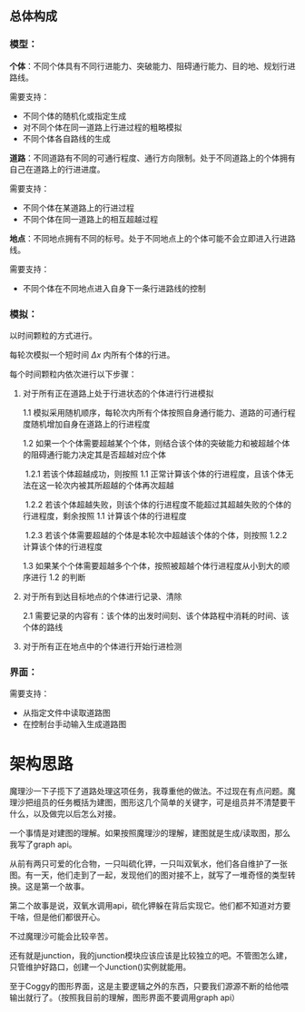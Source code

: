 ## 总体构成

### 模型：
**个体**：不同个体具有不同行进能力、突破能力、阻碍通行能力、目的地、规划行进路线。

需要支持：

- 不同个体的随机化或指定生成
- 对不同个体在同一道路上行进过程的粗略模拟
- 不同个体各自路线的生成



**道路**：不同道路有不同的可通行程度、通行方向限制。处于不同道路上的个体拥有自己在道路上的行进进度。

需要支持：

- 不同个体在某道路上的行进过程
- 不同个体在同一道路上的相互超越过程



**地点**：不同地点拥有不同的标号。处于不同地点上的个体可能不会立即进入行进路线。

需要支持：

- 不同个体在不同地点进入自身下一条行进路线的控制

    

### 模拟：

以时间颗粒的方式进行。

每轮次模拟一个短时间 $\Delta x$ 内所有个体的行进。

每个时间颗粒内依次进行以下步骤：

1. 对于所有正在道路上处于行进状态的个体进行行进模拟

    1.1 模拟采用随机顺序，每轮次内所有个体按照自身通行能力、道路的可通行程度随机增加自身在道路上的行进程度

    1.2 如果一个个体需要超越某个个体，则结合该个体的突破能力和被超越个体的阻碍通行能力决定其是否超越对应个体

    ​	1.2.1 若该个体超越成功，则按照 1.1 正常计算该个体的行进程度，且该个体无法在这一轮次内被其所超越的个体再次超越

    ​	1.2.2 若该个体超越失败，则该个体的行进程度不能超过其超越失败的个体的行进程度，剩余按照 1.1 计算该个体的行进程度

    ​	1.2.3 若该个体需要超越的个体是本轮次中超越该个体的个体，则按照 1.2.2 计算该个体的行进程度

    1.3 如果某个个体需要超越多个个体，按照被超越个体行进程度从小到大的顺序进行 1.2 的判断

2. 对于所有到达目标地点的个体进行记录、清除

    2.1 需要记录的内容有：该个体的出发时间刻、该个体路程中消耗的时间、该个体的路线

3. 对于所有正在地点中的个体进行开始行进检测



### 界面：

需要支持：

- 从指定文件中读取道路图
- 在控制台手动输入生成道路图





# 架构思路

魔理沙一下子揽下了道路处理这项任务，我尊重他的做法。不过现在有点问题。魔理沙把组员的任务概括为建图，图形这几个简单的关键字，可是组员并不清楚要干什么，以及做完以后怎么对接。	

一个事情是对建图的理解。如果按照魔理沙的理解，建图就是生成/读取图，那么我写了graph api。

从前有两只可爱的化合物，一只叫硫化钾，一只叫双氧水，他们各自维护了一张图。有一天，他们走到了一起，发现他们的图对接不上，就写了一堆奇怪的类型转换。这是第一个故事。

第二个故事是说，双氧水调用api，硫化钾躲在背后实现它。他们都不知道对方要干啥，但是他们都很开心。

不过魔理沙可能会比较辛苦。

还有就是junction，我的junction模块应该应该是比较独立的吧。不管图怎么建，只管维护好路口，创建一个Junction()实例就能用。

至于Coggy的图形界面，这是主要逻辑之外的东西，只要我们源源不断的给他喂输出就行了。（按照我目前的理解，图形界面不要调用graph api）
